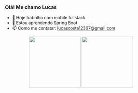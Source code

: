 ### Olá! Me chamo Lucas


- 🔭 Hoje trabalho com mobile fullstack
- 🌱 Estou aprendendo Spring Boot
- 📫 Como me contatar: lucascosta12367@gmail.com

<div align="center">
  <img height="170em" src="https://github-readme-stats.vercel.app/api?username=Lucaslllll&count_private=true&show_icons=true&theme=tokyonight&&bg_color=30,197330,7a4004">
  <img height="170em" src="https://github-readme-stats.vercel.app/api/top-langs/?username=Lucaslllll&layout=compact&count_private=true&show_icons=true&theme=tokyonight&&bg_color=30,197330,7a4004">
</div>

